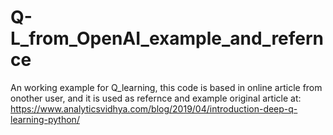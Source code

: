 # Q-L_from_OpenAI_example_and_refernce
An working example for Q_learning, this code is based in online article from onother user, and it is used as refernce and example
original article at:  https://www.analyticsvidhya.com/blog/2019/04/introduction-deep-q-learning-python/
